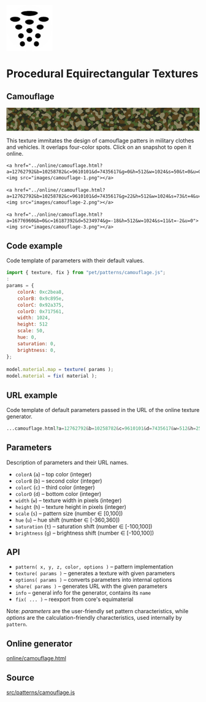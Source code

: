 <img class="logo" src="../assets/logo/logo.png">


# Procedural Equirectangular Textures


## Camouflage
<img src="images/camouflage.jpg">

This texture immitates the design of camouflage patters in
military clothes and vehicles. It overlaps four-color spots.
Click on an snapshot to open it online.

<div class="gallery">

	<a href="../online/camouflage.html?a=12762792&b=10258782&c=9610101&d=7435617&g=0&h=512&w=1024&s=50&t=0&u=0"><img src="images/camouflage-1.png"></a>

	<a href="../online//camouflage.html?a=12762792&b=10258782&c=9610101&d=7435617&g=22&h=512&w=1024&s=73&t=4&u=194"><img src="images/camouflage-2.png"></a>

	<a href="../online/camouflage.html?a=16776960&b=0&c=16187392&d=5234974&g=-18&h=512&w=1024&s=11&t=-2&u=0"><img src="images/camouflage-3.png"></a>

</div>


## Code example

Code template of parameters with their default values.

```js
import { texture, fix } from "pet/patterns/camouflage.js";
:
params = {
	colorA: 0xc2bea8,
	colorB: 0x9c895e,
	colorC: 0x92a375,
	colorD: 0x717561,
	width: 1024,
	height: 512
	scale: 50,
	hue: 0,
	saturation: 0,
	brightness: 0,
};

model.material.map = texture( params );
model.material = fix( material );
```

## URL example

Code template of default parameters passed in the URL of the online texture generator.

```php
...camouflage.html?a=12762792&b=10258782&c=9610101&d=7435617&w=512&h=256&s=50&u=0&t=0&g=0
```

## Parameters

Description of parameters and their URL names.

* `colorA` (`a`) &ndash; top color (integer)
* `colorB` (`b`) &ndash; second color (integer)
* `colorC` (`c`) &ndash; third color (integer)
* `colorD` (`d`) &ndash; bottom color (integer)
* `width` (`w`) &ndash; texture width in pixels (integer)
* `height` (`h`) &ndash; texture height in pixels (integer)
* `scale` (`s`) &ndash; pattern size (number &#x2208; [0,100])
* `hue` (`u`) &ndash; hue shift (number &#x2208; [-360,360])
* `saturation` (`t`) &ndash; saturation shift (number &#x2208; [-100,100])
* `brightness` (`g`) &ndash; brightness shift (number &#x2208; [-100,100])


## API

* `pattern( x, y, z, color, options )` &ndash; pattern implementation
* `texture( params )` &ndash; generates a texture with given parameters
* `options( params )` &ndash; converts parameters into internal options
* `share( params )` &ndash; generates URL with the given parameters
* `info` &ndash; general info for the generator, contains its `name`
* `fix( ... )` &ndash; reexport from core's equimaterial

Note: *parameters* are the user-friendly set pattern characteristics,
while *options* are the calculation-friendly characteristics,
used internally by `pattern`.

## Online generator

[online/camouflage.html](../online/camouflage.html)

## Source

[src/patterns/camouflage.js](https://github.com/boytchev/texture-generator/blob/main/src/patterns/camouflage.js)


